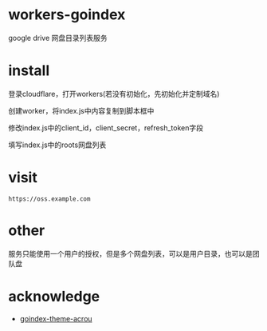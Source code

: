 # workers-goindex

google drive 网盘目录列表服务

# install

登录cloudflare，打开workers(若没有初始化，先初始化并定制域名)

创建worker，将index.js中内容复制到脚本框中

修改index.js中的client_id，client_secret，refresh_token字段

填写index.js中的roots网盘列表

# visit
```
https://oss.example.com
```

# other
服务只能使用一个用户的授权，但是多个网盘列表，可以是用户目录，也可以是团队盘

# acknowledge
* [goindex-theme-acrou](https://github.com/Aicirou/goindex-theme-acrou)